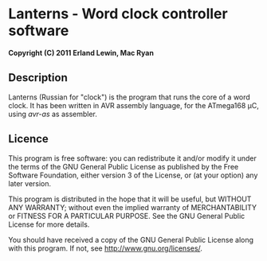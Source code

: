 Lanterns - Word clock controller software
=========================================
__Copyright (C) 2011 Erland Lewin, Mac Ryan__


Description
-----------
Lanterns (Russian for "clock") is the program that runs the core
of a word clock. It has been written in AVR assembly language,
for the ATmega168 µC, using _avr-as_ as assembler. 


Licence
-------
This program is free software: you can redistribute it and/or modify
it under the terms of the GNU General Public License as published by
the Free Software Foundation, either version 3 of the License, or
(at your option) any later version.

This program is distributed in the hope that it will be useful,
but WITHOUT ANY WARRANTY; without even the implied warranty of
MERCHANTABILITY or FITNESS FOR A PARTICULAR PURPOSE.  See the
GNU General Public License for more details.

You should have received a copy of the GNU General Public License
along with this program.  If not, see <http://www.gnu.org/licenses/>.
